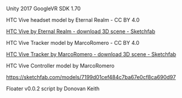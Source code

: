 Unity 2017
GoogleVR SDK 1.70

HTC Vive headset model by Eternal Realm - CC BY 4.0

[HTC Vive by Eternal Realm - download 3D scene - Sketchfab](https://sketchfab.com/models/4cee0970fe60444ead77d41fbb052a33)

HTC Vive Tracker model by MarcoRomero - CC BY 4.0

[HTC Vive Tracker by MarcoRomero - download 3D scene - Sketchfab](https://sketchfab.com/models/4bcb460ac22248f7abf4beeacae954e3)

HTC Vive Controller model by MarcoRomero

https://sketchfab.com/models/7199d01cef484c7ba67e0cf8ca690d97

Floater v0.0.2 script by Donovan Keith